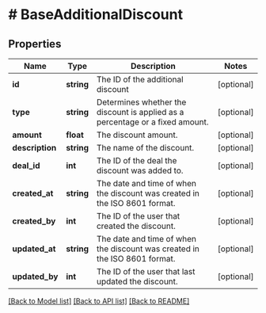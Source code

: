 # # BaseAdditionalDiscount

## Properties

Name | Type | Description | Notes
------------ | ------------- | ------------- | -------------
**id** | **string** | The ID of the additional discount | [optional]
**type** | **string** | Determines whether the discount is applied as a percentage or a fixed amount. | [optional]
**amount** | **float** | The discount amount. | [optional]
**description** | **string** | The name of the discount. | [optional]
**deal_id** | **int** | The ID of the deal the discount was added to. | [optional]
**created_at** | **string** | The date and time of when the discount was created in the ISO 8601 format. | [optional]
**created_by** | **int** | The ID of the user that created the discount. | [optional]
**updated_at** | **string** | The date and time of when the discount was created in the ISO 8601 format. | [optional]
**updated_by** | **int** | The ID of the user that last updated the discount. | [optional]

[[Back to Model list]](../../README.md#models) [[Back to API list]](../../README.md#endpoints) [[Back to README]](../../README.md)
